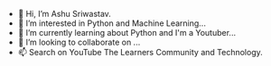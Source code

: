 - 👋 Hi, I’m Ashu Sriwastav.
- 👀 I’m interested in Python and Machine Learning...
- 🌱 I’m currently learning about Python and I'm a Youtuber...
- 💞️ I’m looking to collaborate on ...
- 📫 Search on YouTube The Learners Community and Technology.

<!---
AshuShrivastav07/AshuShrivastav07 is a ✨ special ✨ repository because its `README.md` (this file) appears on your GitHub profile.
You can click the Preview link to take a look at your changes.
--->
